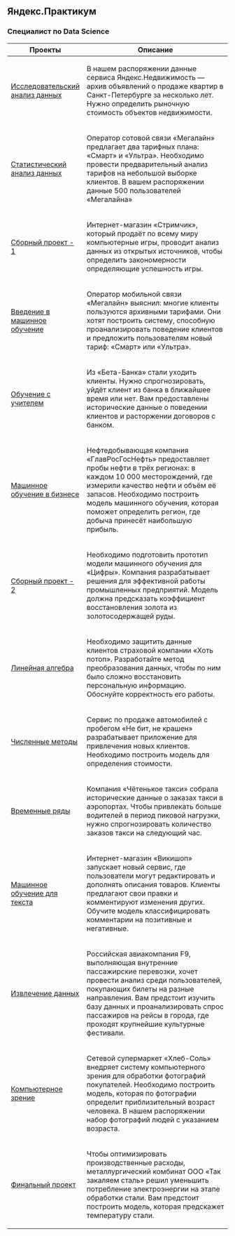 ## Яндекс.Практикум

### Специалист по Data Science

<table width="100%" valign="top">
<thead>

<tr>
<th width="25%">Проекты</th>
<th>Описание</th>
</tr>

</thead>
<tbody>
<tr>
<td>

[Исследовательский анализ данных](./Yandex-Praktikum/01-исследовательский-анализ-данных/)

</td>
<td>

В нашем распоряжении данные сервиса Яндекс.Недвижимость — архив
объявлений о продаже квартир в Санкт-Петербурге за несколько лет.
Нужно определить рыночную стоимость объектов недвижимости.

</td>
</tr>

<tr>
<td>

[Статистический анализ данных](./Yandex-Praktikum/02-статистический-анализ-данных)

</td>
<td>

Оператор сотовой
связи «Мегалайн» предлагает два тарифных плана: «Смарт» и «Ультра». Необходимо провести предварительный анализ тарифов на небольшой
выборке клиентов. В вашем распоряжении данные 500 пользователей
«Мегалайна»

</td>
</tr>

<tr>
<td>

[Сборный проект - 1](.)

</td>
<td>

Интернет-магазин «Стримчик», который продаёт по всему
миру компьютерные игры, проводит анализ данных из открытых источников, чтобы определить закономерности определяющие успешность игры.

</td>
</tr>

<tr>
<td>

[Введение в машинное обучение](.)

</td>
<td>

Оператор мобильной связи «Мегалайн» выяснил: многие клиенты пользуются архивными тарифами. Они хотят построить систему, способную проанализировать поведение клиентов и предложить пользователям новый тариф: «Смарт» или «Ультра».

</td>
</tr>

<tr>
<td>

[Обучение с учителем](.)

</td>
<td>

Из «Бета-Банка» стали уходить клиенты. Нужно спрогнозировать, уйдёт клиент из банка в ближайшее время или нет. Вам предоставлены исторические данные о поведении клиентов и расторжении договоров с банком.

</td>
</tr>

<tr>
<td>

[Машинное обучение в бизнесе](.)

</td>
<td>

Нефтедобывающая компания «ГлавРосГосНефть» предоставляет пробы нефти в трёх регионах: в каждом 10 000 месторождений, где измерили качество нефти и объём её запасов. Необходимо построить модель машинного обучения, которая поможет определить регион, где добыча принесёт наибольшую прибыль.

</td>
</tr>

<tr>
<td>

[Сборный проект - 2](.)

</td>
<td>

Необходимо подготовить прототип модели машинного обучения для «Цифры». Компания разрабатывает решения для эффективной работы промышленных предприятий. Модель должна предсказать коэффициент восстановления золота из золотосодержащей руды.

</td>
</tr>

<tr>
<td>

[Линейная алгебра](.)

</td>
<td>

Необходимо защитить данные клиентов страховой компании «Хоть потоп». Разработайте метод преобразования данных, чтобы по ним было сложно восстановить персональную информацию. Обоснуйте корректность его работы.

</td>
</tr>

<tr>
<td>

[Численные методы](.)

</td>
<td>

Сервис по продаже автомобилей с пробегом «Не бит, не крашен» разрабатывает приложение для привлечения новых клиентов. Необходимо построить модель для определения стоимости.

</td>
</tr>

<tr>
<td>

[Временные ряды](.)

</td>
<td>

Компания «Чётенькое такси» собрала исторические данные о заказах такси в аэропортах. Чтобы привлекать больше водителей в период пиковой нагрузки, нужно спрогнозировать количество заказов такси на следующий час.

</td>
</tr>

<tr>
<td>

[Машинное обучение для текста](.)

</td>
<td>

Интернет-магазин «Викишоп» запускает новый сервис, где пользователи могут редактировать и дополнять описания товаров. Клиенты предлагают свои правки и комментируют изменения других. Обучите модель классифицировать комментарии на позитивные и негативные.

</td>
</tr>

<tr>
<td>

[Извлечение данных](.)

</td>
<td>

Российская авиакомпания F9, выполняющая внутренние пассажирские перевозки, хочет провести анализ среди пользователей, покупающих билеты на разные направления.
Вам предстоит изучить базу данных и проанализировать спрос пассажиров на рейсы в города, где проходят крупнейшие культурные фестивали.

</td>
</tr>

<tr>
<td>

[Компьютерное зрение](.)

</td>
<td>

Сетевой супермаркет «Хлеб-Соль» внедряет систему компьютерного зрения для обработки фотографий покупателей. Необходимо построить модель, которая по фотографии определит приблизительный возраст человека. В нашем распоряжении набор фотографий людей с указанием возраста.

</td>
</tr>

<tr>
<td>

[Финальный проект](.)

</td>
<td>

Чтобы оптимизировать производственные расходы, металлургический комбинат ООО «Так закаляем сталь» решил уменьшить потребление электроэнергии на этапе обработки стали. Вам предстоит построить модель, которая предскажет температуру стали.

</td>
</tr>
</tbody>
</table>
